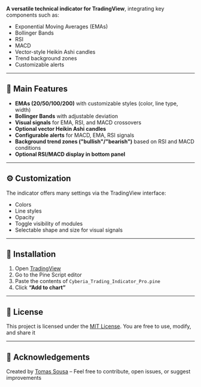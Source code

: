 

**A versatile technical indicator for TradingView**, integrating key components such as:
- Exponential Moving Averages (EMAs)
- Bollinger Bands
- RSI
- MACD
- Vector-style Heikin Ashi candles
- Trend background zones
- Customizable alerts

---

## 🧩 Main Features

- **EMAs (20/50/100/200)** with customizable styles (color, line type, width)
- **Bollinger Bands** with adjustable deviation
- **Visual signals** for EMA, RSI, and MACD crossovers
- **Optional vector Heikin Ashi candles**
- **Configurable alerts** for MACD, EMA, RSI signals
- **Background trend zones ("bullish"/"bearish")** based on RSI and MACD conditions
- **Optional RSI/MACD display in bottom panel**

---

## ⚙️ Customization

The indicator offers many settings via the TradingView interface:
- Colors
- Line styles
- Opacity
- Toggle visibility of modules
- Selectable shape and size for visual signals

---

## 🚀 Installation

1. Open [TradingView](https://tradingview.com/)
2. Go to the Pine Script editor
3. Paste the contents of `Cyberia_Trading_Indicator_Pro.pine`
4. Click **“Add to chart”**

---

## 📄 License

This project is licensed under the [MIT License](./LICENSE). You are free to use, modify, and share it

---

## 🙌 Acknowledgements

Created by [Tomas Sousa](http://github.com/Tomass-Sousa) – Feel free to contribute, open issues, or suggest improvements
